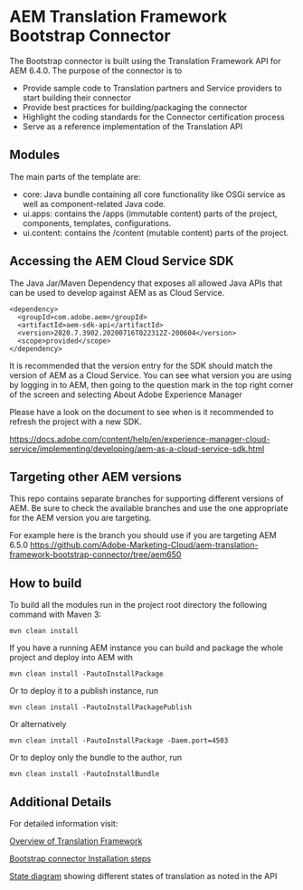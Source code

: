 # AEM Translation Framework Bootstrap Connector

The Bootstrap connector is built using the Translation Framework API for AEM 6.4.0. The purpose of the connector is to

* Provide sample code to Translation partners and Service providers to start building their connector
* Provide best practices for building/packaging the connector
* Highlight the coding standards for the Connector certification process
* Serve as a reference implementation of the Translation API

## Modules

The main parts of the template are:

* core: Java bundle containing all core functionality like OSGi service as well as component-related Java code.
* ui.apps: contains the /apps (immutable content) parts of the project, components, templates, configurations.
* ui.content: contains the /content (mutable content) parts of the project.

## Accessing the AEM Cloud Service SDK

The Java Jar/Maven Dependency that exposes all allowed Java APIs that can be used to develop against AEM as as Cloud Service.

```
<dependency>
  <groupId>com.adobe.aem</groupId>
  <artifactId>aem-sdk-api</artifactId>
  <version>2020.7.3902.20200716T022312Z-200604</version>
  <scope>provided</scope>
</dependency>
```

It is recommended that the version entry for the SDK should match the version of AEM as a Cloud Service.
You can see what version you are using by logging in to AEM, then going to the question mark in the top right corner of
the screen and selecting About Adobe Experience Manager

Please have a look on the document to see when is it recommended to refresh the project with a new SDK.

https://docs.adobe.com/content/help/en/experience-manager-cloud-service/implementing/developing/aem-as-a-cloud-service-sdk.html

## Targeting other AEM versions

This repo contains separate branches for supporting different versions of AEM.
Be sure to check the available branches and use the one appropriate for the AEM
version you are targeting.

For example here is the branch you should use if you are targeting AEM 6.5.0
https://github.com/Adobe-Marketing-Cloud/aem-translation-framework-bootstrap-connector/tree/aem650

## How to build

To build all the modules run in the project root directory the following command with Maven 3:

    mvn clean install

If you have a running AEM instance you can build and package the whole project and deploy into AEM with  

    mvn clean install -PautoInstallPackage
    
Or to deploy it to a publish instance, run

    mvn clean install -PautoInstallPackagePublish
    
Or alternatively

    mvn clean install -PautoInstallPackage -Daem.port=4503

Or to deploy only the bundle to the author, run

    mvn clean install -PautoInstallBundle

## Additional Details

For detailed information visit:
    
[Overview of Translation Framework](https://docs.adobe.com/docs/en/aem/6-1/administer/sites/translation/tc-tic.html)

[Bootstrap connector Installation steps](https://helpx.adobe.com/experience-manager/using/bootstrap.html)

[State diagram](https://files.acrobat.com/a/preview/32824bd9-6cc6-41b4-bc7b-8e7c4d2c7d65) showing different states of translation as noted in the API
    
